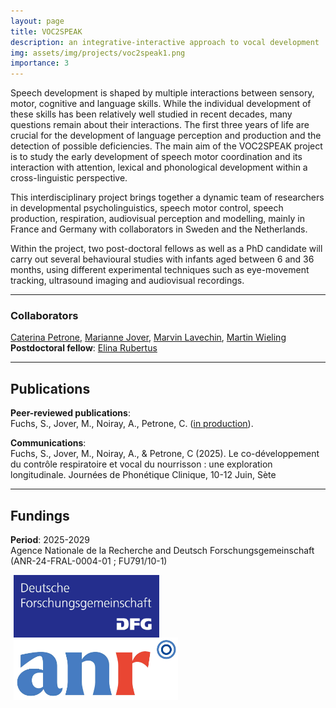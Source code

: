```yaml
---
layout: page
title: VOC2SPEAK
description: an integrative-interactive approach to vocal development
img: assets/img/projects/voc2speak1.png
importance: 3
---
```


Speech development is shaped by multiple interactions between sensory, motor, cognitive and language skills. While the individual development of these skills has been relatively well studied in recent decades, many questions remain about their interactions.
The first three years of life are crucial for the development of language perception and production and the detection of possible deficiencies. The main aim of the VOC2SPEAK project is to study the early development of speech motor coordination and its interaction with attention, lexical and phonological development within a cross-linguistic perspective.

This interdisciplinary project brings together a dynamic team of researchers in developmental psycholinguistics, speech motor control, speech production, respiration, audiovisual perception and modelling, mainly in France and Germany with collaborators in Sweden and the Netherlands.

Within the project, two post-doctoral fellows as well as a PhD candidate will carry out several behavioural studies with infants aged between 6 and 36 months, using different experimental techniques such as eye-movement tracking, ultrasound imaging and audiovisual recordings.

---

<!-- Collaborators -->

### Collaborators

[Caterina Petrone](https://www.lpl-aix.fr/contact/caterina-petrone/), [Marianne Jover](https://centrepsycle-amu.fr/membres/marianne-jover/), [Marvin Lavechin](https://marvinlvn.github.io), [Martin Wieling](https://www.martijnwieling.nl)  
 **Postdoctoral fellow**: [Elina Rubertus](https://elinarubertus.github.io)

---

<!-- Publications -->

## Publications

**Peer-reviewed publications**:  
Fuchs, S., Jover, M., Noiray, A., Petrone, C. ([in production](https://www.researchgate.net/publication/389875157_On_the_development_of_breathing_and_vocalization_in_a_prelinguistic_child_A_case_study)).

**Communications**:  
Fuchs, S., Jover, M., Noiray, A., & Petrone, C (2025). Le co-développement du contrôle respiratoire et vocal du nourrisson : une exploration longitudinale. Journées de Phonétique Clinique, 10-12 Juin, Sète

---

<!-- Financements -->

## Fundings

**Period**: 2025-2029  
Agence Nationale de la Recherche and Deutsch Forschungsgemeinschaft (ANR-24-FRAL-0004-01 ; FU791/10-1)

<img src="/assets/img/fundings/DeutschForschungsgemeinschaft.jpeg" alt="logo" style="height:100px; vertical-align:middle; margin-left:5px;">
<img src="/assets/img/fundings/ANR.jpg" alt="logo" style="height:100px; vertical-align:middle; margin-left:5px;">
